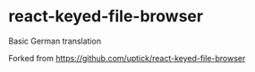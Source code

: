 # react-keyed-file-browser

Basic German translation

Forked from https://github.com/uptick/react-keyed-file-browser
